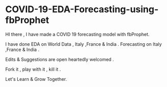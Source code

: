 # COVID-19-EDA-Forecasting-using-fbProphet
HI there ,
I have made a COVID 19 forecasting model with fbProphet.

I have done EDA on World Data , Italy ,France & India .
Forecasting on Italy ,France & India .

Edits & Suggestions are open heartedly welcomed .

Fork it , play with it , kill it .

Let's Learn & Grow Together.
